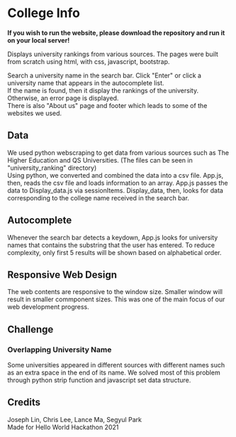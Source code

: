 # College Info
**If you wish to run the website, please download the repository and run it on your local server!**

Displays university rankings from various sources.
The pages were built from scratch using html, with css, javascript, bootstrap. <br/>

Search a university name in the search bar. Click "Enter" or click a university name that appears in the autocomplete list.<br />
If the name is found, then it display the rankings of the university. Otherwise, an error page is displayed. <br />
There is also "About us" page and footer which leads to some of the websites we used.

## Data
We used python webscraping to get data from various sources such as The Higher Education and QS Universities. (The files can be seen in "university_ranking" directory) <br />
Using python, we converted and combined the data into a csv file.
App.js, then, reads the csv file and loads information to an array.
App.js passes the data to Display_data.js via sessionItems. 
Display_data, then, looks for data corresponding to the college name received in the search bar.

## Autocomplete
Whenever the search bar detects a keydown, App.js looks for university names that contains the substring that the user has entered.
To reduce complexity, only first 5 results will be shown based on alphabetical order.

## Responsive Web Design
The web contents are responsive to the window size. Smaller window will result in smaller commponent sizes. 
This was one of the main focus of our web development progress.

## Challenge 
### Overlapping University Name
Some universities appeared in different sources with different names such as an extra space in the end of its name.
We solved most of this problem through python strip function and javascript set data structure.

## Credits
Joseph Lin, Chris Lee, Lance Ma, Segyul Park <br/>
Made for Hello World Hackathon 2021
